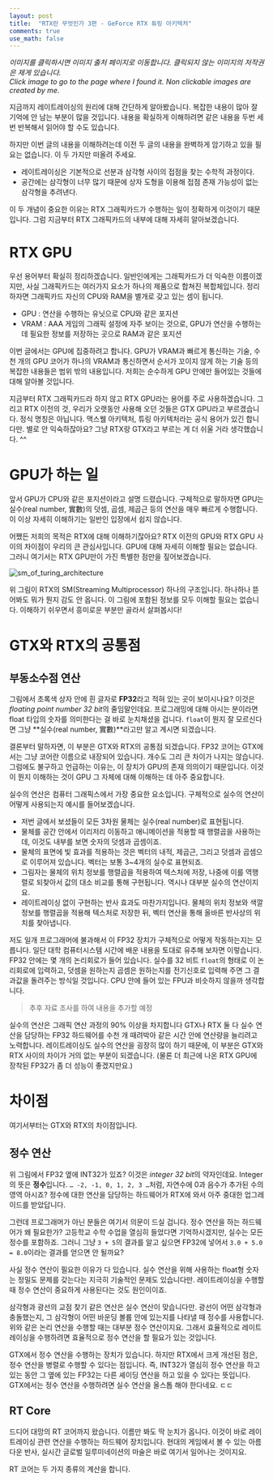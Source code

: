 ```yaml
---
layout: post
title:  "RTX란 무엇인가 3편 - GeForce RTX 튜링 아키텍처"
comments: true
use_math: false
---
```


*이미지를 클릭하시면 이미지 출처 페이지로 이동합니다. 클릭되지 않는 이미지의 저작권은 제게 있습니다.* <br>
*Click image to go to the page where I found it. Non clickable images are created by me.* <br>

지금까지 레이트레이싱의 원리에 대해 간단하게 알아봤습니다.
복잡한 내용이 많아 잘 기억에 안 남는 부분이 많을 것입니다.
내용을 확실하게 이해하려면 같은 내용을 두번 세번 반복해서 읽어야 할 수도 있습니다.

하지만 이번 글의 내용을 이해하려는데 이전 두 글의 내용을 완벽하게 암기하고 있을 필요는 없습니다.
이 두 가지만 떠올려 주세요.

* 레이트레이싱은 기본적으로 선분과 삼각형 사이의 접점을 찾는 수학적 과정이다.
* 공간에는 삼각형이 너무 많기 때문에 상자 도형을 이용해 접점 존재 가능성이 없는 삼각형을 추려낸다.

이 두 개념이 중요한 이유는 RTX 그래픽카드가 수행하는 일이 정확하게 이것이기 때문입니다.
그럼 지금부터 RTX 그래픽카드의 내부에 대해 자세히 알아보겠습니다.

# RTX GPU

우선 용어부터 확실히 정리하겠습니다.
일반인에게는 그래픽카드가 더 익숙한 이름이겠지만, 사실 그래픽카드는 여러가지 요소가 하나의 제품으로 합쳐진 복합체입니다.
정리하자면 그래픽카드 자신의 CPU와 RAM을 별개로 갖고 있는 셈이 됩니다.

* GPU : 연산을 수행하는 유닛으로 CPU와 같은 포지션
* VRAM : AAA 게임의 그래픽 설정에 자주 보이는 것으로, GPU가 연산을 수행하는 데 필요한 정보를 저장하는 곳으로 RAM과 같은 포지션

이번 글에서는 GPU에 집중하려고 합니다.
GPU가 VRAM과 빠르게 통신하는 기술, 수천 개의 GPU 코어가 하나의 VRAM과 통신하면서 순서가 꼬이지 않게 하는 기술 등의 복잡한 내용들은 범위 밖의 내용입니다.
저희는 순수하게 GPU 안에만 들어있는 것들에 대해 알아볼 것입니다.

지금부터 RTX 그래픽카드라 하지 않고 RTX GPU라는 용어를 주로 사용하겠습니다.
그리고 RTX 이전의 것, 우리가 오랫동안 사용해 오던 것들은 GTX GPU라고 부르겠습니다.
정식 명칭은 아닙니다.
맥스웰 아키텍처, 튜링 아키텍처라는 공식 용어가 있긴 합니다만.
별로 안 익숙하잖아요?
그냥 RTX랑 GTX라고 부르는 게 더 쉬울 거라 생각했습니다. ^^

# GPU가 하는 일

앞서 GPU가 CPU와 같은 포지션이라고 설명 드렸습니다.
구체적으로 말하자면 GPU는 실수(real number, 實數)의 덧셈, 곱셈, 제곱근 등의 연산을 매우 빠르게 수행합니다.
이 이상 자세히 이해하기는 일반인 입장에서 쉽지 않습니다.

어쨌든 저희의 목적은 RTX에 대해 이해하기잖아요?
RTX 이전의 GPU와 RTX GPU 사이의 차이점이 우리의 큰 관심사입니다.
GPU에 대해 자세히 이해할 필요는 없습니다.
그러니 여기서는 RTX GPU만이 가진 특별한 점만을 짚어보겠습니다.

![sm_of_turing_architecture](https://www.gamersnexus.net/images/media/2018/gpus/2080-ti/arch/sm-architecture-block-diagram.jpg)

위 그림이 RTX의 SM(Streaming Multiprocessor) 하나의 구조입니다.
하나하나 뜯어봐도 뭐가 뭔지 감도 안 옵니다.
이 그림에 포함된 정보를 모두 이해할 필요는 없습니다.
이해하기 쉬우면서 흥미로운 부분만 골라서 살펴봅시다!

# GTX와 RTX의 공통점

## 부동소수점 연산

그림에서 초록색 상자 안에 흰 글자로 **FP32**라고 적혀 있는 곳이 보이시나요?
이것은 *floating point number 32 bit*의 줄임말인데요.
프로그래밍에 대해 아시는 분이라면 float 타입의 숫자를 의미한다는 걸 바로 눈치채셨을 겁니다.
`float`이 뭔지 잘 모르신다면 그냥 **실수(real number, 實數)**라고만 알고 계시면 되겠습니다.

결론부터 말하자면, 이 부분은 GTX와 RTX의 공통점 되겠습니다.
FP32 코어는 GTX에서는 그냥 코어란 이름으로 내장되어 있습니다.
개수도 그리 큰 차이가 나지는 않습니다.
그럼에도 불구하고 언급하는 이유는, 이 장치가 GPU의 존재 의의이기 때문입니다.
이것이 뭔지 이해하는 것이 GPU 그 자체에 대해 이해하는 데 아주 중요합니다.

실수의 연산은 컴퓨터 그래픽스에서 가장 중요한 요소입니다.
구체적으로 실수의 연산이 어떻게 사용되는지 예시를 들어보겠습니다.

* 저번 글에서 보셨들이 모든 3차원 물체는 실수(real number)로 표현됩니다.
* 물체를 공간 안에서 이리저리 이동하고 애니메이션을 적용할 때 행렬곱을 사용하는데, 이것도 내부를 보면 숫자의 덧셈과 곱셈이죠.
* 물체의 표면에 빛 효과를 적용하는 것은 벡터의 내적, 제곱근, 그리고 덧셈과 곱셈으로 이루어져 있습니다.
  벡터는 보통 3~4개의 실수로 표현되죠.
* 그림자는 물체의 위치 정보를 행렬곱을 적용하여 텍스처에 저장, 나중에 이를 역행렬로 되찾아서 값의 대소 비교를 통해 구현됩니다.
  역시나 대부분 실수의 연산이지요.
* 레이트레이싱 없이 구현하는 반사 효과도 마찬가지입니다.
  물체의 위치 정보와 색깔 정보를 행렬곱을 적용해 텍스처로 저장한 뒤, 벡터 연산을 통해 올바른 반사상의 위치를 찾아냅니다.

저도 일개 프로그래머에 불과해서 이 FP32 장치가 구체적으로 어떻게 작동하는지는 모릅니다.
일단 대학 컴퓨터시스템 시간에 배운 내용을 토대로 유추해 보자면 이렇습니다.
FP32 안에는 몇 개의 논리회로가 들어 있습니다.
실수를 32 비트 `float`의 형태로 이 논리회로에 입력하고, 덧셈을 원하는지 곱셈은 원하는지를 전기신호로 입력해 주면 그 결과값을 돌려주는 방식일 것입니다.
CPU 안에 들어 있는 FPU과 비슷하지 않을까 생각합니다.

> 추후 자료 조사를 하여 내용을 추가할 예정

실수의 연산은 그래픽 연산 과정의 90% 이상을 차지합니다
GTX나 RTX 둘 다 실수 연산을 담당하는 FP32 하드웨어를 수천 개 때려박아 같은 시간 안에 연산량을 늘리려고 노력합니다.
레이트레이싱도 실수의 연산을 굉장히 많이 하기 때문에, 이 부분은 GTX와 RTX 사이의 차이가 거의 없는 부분이 되겠습니다.
(물론 더 최근에 나온 RTX GPU에 장착된 FP32가 좀 더 성능이 좋겠지만요.)

# 차이점

여기서부터는 GTX와 RTX의 차이점입니다.

## 정수 연산

위 그림에서 FP32 옆에 INT32가 있죠?
이것은 *integer 32 bit*의 약자인데요.
Integer의 뜻은 **정수**입니다.
`… -2, -1, 0, 1, 2, 3 …`처럼, 자연수에 0과 음수가 추가된 수의 영역 아시죠?
정수에 대한 연산을 담당하는 하드웨어가 RTX에 와서 아주 중대한 업그레이드를 받았답니다.

그런데 프로그래머가 아닌 분들은 여기서 의문이 드실 겁니다.
정수 연산을 하는 하드웨어가 왜 필요한가?
고등학교 수학 수업을 열심히 들었다면 기억하시겠지만, 실수는 모든 정수를 포함하죠.
그러니 그냥 `3 + 5`의 결과를 알고 싶으면 FP32에 넣어서 `3.0 + 5.0 = 8.0`이라는 결과를 얻으면 안 될까요?

사실 정수 연산이 필요한 이유가 다 있습니다.
실수 연산을 위해 사용하는 float형 숫자는 정밀도 문제를 갖는다는 지극히 기술적인 문제도 있습니다만.
레이트레이싱을 수행할 때 정수 연산이 중요하게 사용된다는 것도 원인이이죠.

삼각형과 광선의 교점 찾기 같은 연산은 실수 연산이 맞습니다만.
광선이 어떤 삼각형과 충돌했는지, 그 삼각형이 어떤 바운딩 볼륨 안에 있는지를 나타낼 때 정수를 사용합니다.
위와 같은 논리 연산을 수행할 때는 대부분 정수 연산이지요.
그래서 효율적으로 레이트레이싱을 수행하려면 효율적으로 정수 연산을 할 필요가 있는 것입니다.

GTX에서 정수 연산을 수행하는 장치가 있습니다.
하지만 RTX에서 크게 개선된 점은, 정수 연산을 병렬로 수행할 수 있다는 점입니다.
즉, INT32가 열심히 정수 연산을 하고 있는 동안 그 옆에 있는 FP32는 다른 셰이딩 연산을 하고 있을 수 있다는 뜻입니다.
GTX에서는 정수 연산을 수행하려면 실수 연산을 올스톱 해야 한다네요. ㄷㄷ

## RT Core

드디어 대망의 RT 코어까지 왔습니다.
이름만 봐도 딱 눈치가 옵니다.
이것이 바로 레이트레이싱 관련 연산을 수행하는 하드웨어 장치입니다.
현대의 게임에서 볼 수 있는 아름다운 반사, 실시간 글로벌 일루미네이션의 마술은 바로 여기서 일어나는 것이지요.

RT 코어는 두 가지 종류의 계산을 합니다.
